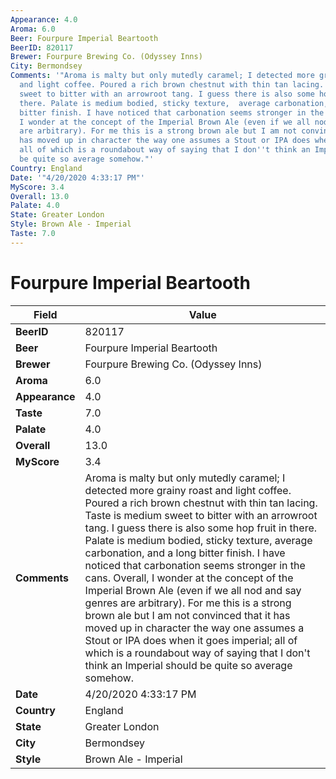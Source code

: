 ```yaml
---
Appearance: 4.0
Aroma: 6.0
Beer: Fourpure Imperial Beartooth
BeerID: 820117
Brewer: Fourpure Brewing Co. (Odyssey Inns)
City: Bermondsey
Comments: '"Aroma is malty but only mutedly caramel; I detected more grainy roast
  and light coffee. Poured a rich brown chestnut with thin tan lacing. Taste is medium
  sweet to bitter with an arrowroot tang. I guess there is also some hop fruit in
  there. Palate is medium bodied, sticky texture,  average carbonation, and a long
  bitter finish. I have noticed that carbonation seems stronger in the cans. Overall,
  I wonder at the concept of the Imperial Brown Ale (even if we all nod and say genres
  are arbitrary). For me this is a strong brown ale but I am not convinced that it
  has moved up in character the way one assumes a Stout or IPA does when it goes imperial;
  all of which is a roundabout way of saying that I don''t think an Imperial should
  be quite so average somehow."'
Country: England
Date: '"4/20/2020 4:33:17 PM"'
MyScore: 3.4
Overall: 13.0
Palate: 4.0
State: Greater London
Style: Brown Ale - Imperial
Taste: 7.0
---
```


# Fourpure Imperial Beartooth

| Field         | Value |
|---------------|-------|
| **BeerID** | 820117 |
| **Beer** | Fourpure Imperial Beartooth |
| **Brewer** | Fourpure Brewing Co. (Odyssey Inns) |
| **Aroma** | 6.0 |
| **Appearance** | 4.0 |
| **Taste** | 7.0 |
| **Palate** | 4.0 |
| **Overall** | 13.0 |
| **MyScore** | 3.4 |
| **Comments** | Aroma is malty but only mutedly caramel; I detected more grainy roast and light coffee. Poured a rich brown chestnut with thin tan lacing. Taste is medium sweet to bitter with an arrowroot tang. I guess there is also some hop fruit in there. Palate is medium bodied, sticky texture,  average carbonation, and a long bitter finish. I have noticed that carbonation seems stronger in the cans. Overall, I wonder at the concept of the Imperial Brown Ale (even if we all nod and say genres are arbitrary). For me this is a strong brown ale but I am not convinced that it has moved up in character the way one assumes a Stout or IPA does when it goes imperial; all of which is a roundabout way of saying that I don't think an Imperial should be quite so average somehow. |
| **Date** | 4/20/2020 4:33:17 PM |
| **Country** | England |
| **State** | Greater London |
| **City** | Bermondsey |
| **Style** | Brown Ale - Imperial |
